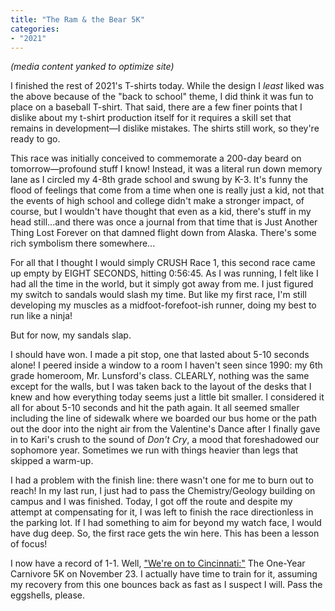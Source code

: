 ```yaml
---
title: "The Ram & the Bear 5K"
categories:
- "2021"
---
```


*(media content yanked to optimize site)*

I finished the rest of 2021's T-shirts today.  While the design I *least* liked was the above because of the "back to school" theme, I did think it was fun to place on a baseball T-shirt.  That said, there are a few finer points that I dislike about my t-shirt production itself for it requires a skill set that remains in development—I dislike mistakes.  The shirts still work, so they're ready to go.

This race was initially conceived to commemorate a 200-day beard on tomorrow—profound stuff I know!  Instead, it was a literal run down memory lane as I circled my 4-8th grade school and swung by K-3.  It's funny the flood of feelings that come from a time when one is really just a kid, not that the events of high school and college didn't make a stronger impact, of course, but I wouldn't have thought that even as a kid, there's stuff in my head still...and there was once a journal from that time that is Just Another Thing Lost Forever on that damned flight down from Alaska.  There's some rich symbolism there somewhere...    

For all that I thought I would simply CRUSH Race 1, this second race came up empty by EIGHT SECONDS, hitting 0:56:45.  As I was running, I felt like I had all the time in the world, but it simply got away from me.  I just figured my switch to sandals would slash my time.  But like my first race, I'm still developing my muscles as a midfoot-forefoot-ish runner, doing my best to run like a ninja!  

But for now, my sandals slap.

I should have won.  I made a pit stop, one that lasted about 5-10 seconds alone!  I peered inside a window to a room I haven't seen since 1990:  my 6th grade homeroom, Mr. Lunsford's class.  CLEARLY, nothing was the same except for the walls, but I was taken back to the layout of the desks that I knew and how everything today seems just a little bit smaller. I considered it all for about 5-10 seconds and hit the path again.  It all seemed smaller including the line of sidewalk where we boarded our bus home or the path out the door into the night air from the Valentine's Dance after I finally gave in to Kari's crush to the sound of *Don't Cry*, a mood that foreshadowed our sophomore year.  Sometimes we run with things heavier than legs that skipped a warm-up.

I had a problem with the finish line:  there wasn't one for me to burn out to reach!  In my last run, I just had to pass the Chemistry/Geology building on campus and I was finished.  Today, I got off the route and despite my attempt at compensating for it, I was left to finish the race directionless in the parking lot.  If I had something to aim for beyond my watch face, I would have dug deep.  So, the first race gets the win here. This has been a lesson of focus!  

I now have a record of 1-1.  Well, ["We're on to Cincinnati:"](https://www.youtube.com/watch?v=agZKF7U5s8A) The One-Year Carnivore 5K on November 23.  I actually have time to train for it, assuming my recovery from this one bounces back as fast as I suspect I will.  Pass the eggshells, please.
